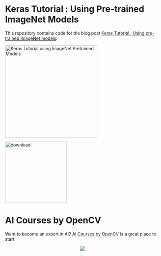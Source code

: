 # Keras Tutorial : Using Pre-trained ImageNet Models

This repository contains code for the blog post [Keras Tutorial : Using pre-trained ImageNet models](https://www.learnopencv.com/keras-tutorial-using-pre-trained-imagenet-models/).

<img src="https://learnopencv.com/wp-content/uploads/2020/06/outputs-2.gif" alt="Keras Tutorial using ImageNet Pretrained Models" height="300">

[<img src="https://learnopencv.com/wp-content/uploads/2022/07/download-button-e1657285155454.png" alt="download" width="200">](https://www.dropbox.com/scl/fo/2ffqmo91u52g5qa1lrzfl/h?dl=1&rlkey=x7vdrujh8y4sn2b79qaqg8jhc)


# AI Courses by OpenCV

Want to become an expert in AI? [AI Courses by OpenCV](https://opencv.org/courses/) is a great place to start. 

<a href="https://opencv.org/courses/">
<p align="center"> 
<img src="https://learnopencv.com/wp-content/uploads/2023/01/AI-Courses-By-OpenCV-Github.png">
</p>
</a>
